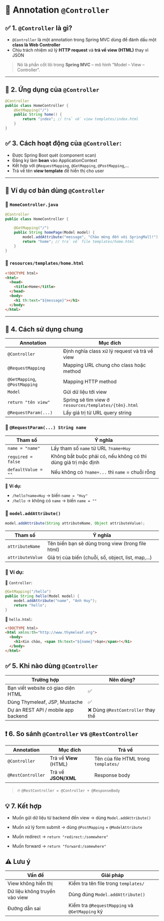 # 🌱 Annotation **`@Controller`**

## ✅ 1. `@Controller` là gì?

- `@Controller` là một annotation trong Spring MVC dùng để đánh dấu một **class là Web Controller**
- Chịu trách nhiệm xử lý **HTTP request** và **trả về view (HTML)** thay vì JSON

> Nó là phần cốt lõi trong **Spring MVC** – mô hình "Model – View – Controller".

---

## 📍 2. Ứng dụng của **`@Controller`**

```java
@Controller
public class HomeController {
    @GetMapping("/")
    public String home() {
        return "index"; // trả về view templates/index.html
    }
}
```

## ✅ 3. Cách hoạt động của `@Controller`:

- Được Spring Boot quét (component scan)
- Đăng ký làm **bean** vào ApplicationContext
- Kết hợp với `@RequestMapping`, `@GetMapping`, `@PostMapping`,...
- Trả về tên **view template** để hiển thị cho user

---

## 🧪 Ví dụ cơ bản dùng `@Controller`

### 📁 `HomeController.java`

```java
@Controller
public class HomeController {

    @GetMapping("/")
    public String homePage(Model model) {
        model.addAttribute("message", "Chào mừng đến với SpringMall!");
        return "home"; // trả về file templates/home.html
    }
}
```

### 📁 `resources/templates/home.html`

```html
<!DOCTYPE html>
<html>
  <head>
    <title>Home</title>
  </head>
  <body>
    <h1 th:text="${message}"></h1>
  </body>
</html>
```

---

## 📌 4. Cách sử dụng chung

| Annotation                    | Mục đích                                              |
| ----------------------------- | ----------------------------------------------------- |
| `@Controller`                 | Định nghĩa class xử lý request và trả về view         |
| `@RequestMapping`             | Mapping URL chung cho class hoặc method               |
| `@GetMapping`, `@PostMapping` | Mapping HTTP method                                   |
| `Model`                       | Gửi dữ liệu tới view                                  |
| `return "tên view"`           | Spring sẽ tìm view ở `resources/templates/{tên}.html` |
| `@RequestParam(...)`          | Lấy giá trị từ URL query string                       |

### 🍩 `@RequestParam(...) String name`

| Tham số             | Ý nghĩa                                                        |
| ------------------- | -------------------------------------------------------------- |
| `name = "name"`     | Lấy tham số `name` từ URL `?name=Huy`                          |
| `required = false`  | Không bắt buộc phải có, nếu không có thì dùng giá trị mặc định |
| `defaultValue = ""` | Nếu không có `?name=...` thì `name` = chuỗi rỗng               |

🧠 **Ví dụ:**

- `/hello?name=Huy` → biến `name = "Huy"`
- `/hello` → không có `name` → biến `name = ""`

### 🥞 `model.addAttribute()`

```java
model.addAttribute(String attributeName, Object attributeValue);
```

| Tham số          | Ý nghĩa                                             |
| ---------------- | --------------------------------------------------- |
| `attributeName`  | Tên biến bạn sẽ dùng trong view (trong file html)   |
| `attributeValue` | Giá trị của biến (chuỗi, số, object, list, map,...) |

### 🧪 Ví dụ:

🧱 `Controller`:

```java
@GetMapping("/hello")
public String hello(Model model) {
    model.addAttribute("name", "Anh Huy");
    return "hello";
}
```

📄 `hello.html`:

```html
<!DOCTYPE html>
<html xmlns:th="http://www.thymeleaf.org">
  <body>
    <h1>Xin chào, <span th:text="${name}">bạn</span>!</h1>
  </body>
</html>
```

## ✅ 5. Khi nào dùng `@Controller`

| Trường hợp                          | Nên dùng?                          |
| ----------------------------------- | ---------------------------------- |
| Bạn viết website có giao diện HTML  | ✅                                 |
| Dùng Thymeleaf, JSP, Mustache       | ✅                                 |
| Dự án REST API / mobile app backend | ❌ Dùng `@RestController` thay thế |

## ❗ 6. So sánh `@Controller` vs `@RestController`

| Annotation        | Mục đích               | Trả về                               |
| ----------------- | ---------------------- | ------------------------------------ |
| `@Controller`     | Trả về **View** (HTML) | Tên của file HTML trong `templates/` |
| `@RestController` | Trả về **JSON/XML**    | Response body                        |

> 🔥 `@RestController = @Controller + @ResponseBody`

## 💡 7. Kết hợp

- Muốn gửi dữ liệu từ backend đến view -> dùng `Model.addAttribute()`

- Muốn xử lý form submit -> dùng `@PostMapping` + `@ModelAttribute`

- Muốn redirect -> `return "redirect:/somewhere"`

- Muốn forward -> `return "forward:/somewhere"`

## ⚠️ Lưu ý

| Vấn đề                        | Giải pháp                                      |
| ----------------------------- | ---------------------------------------------- |
| View không hiển thị           | Kiểm tra tên file trong `templates/`           |
| Dữ liệu không truyền vào view | Dùng đúng `Model.addAttribute()`               |
| Đường dẫn sai                 | Kiểm tra `@RequestMapping` và `@GetMapping` kỹ |
